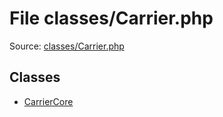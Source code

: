 File classes/Carrier.php
=========

Source: [classes/Carrier.php](https://github.com/PrestaShop/PrestaShop/blob/1.5.6.2/classes/Carrier.php)


Classes
-------

* [CarrierCore](class.CarrierCore.md)

